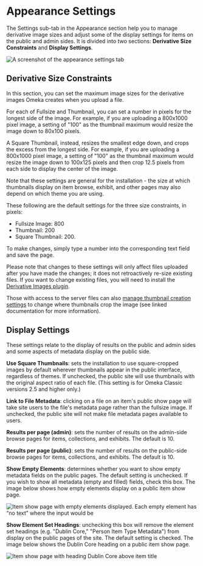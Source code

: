 # Appearance Settings

The Settings sub-tab in the Appearance section help you to manage derivative image sizes and adjust some of the display settings for items on the public and admin sides. It is divided into two sections: **Derivative Size Constraints** and **Display Settings**.

![A screenshot of the appearance settings tab](../../doc_files/appearSettings.png "A screenshot of the appearance settings tab")

Derivative Size Constraints
----------------------------------------------------------------
In this section, you can set the maximum image sizes for the derivative images Omeka creates when you upload a file. 

For each of Fullsize and Thumbnail, you can set a number in pixels for the longest side of the image. For example, if you are uploading a 800x1000 pixel image, a setting of "100" as the thumbnail maximum would resize the image down to 80x100 pixels. 

A Square Thumbnail, instead, resizes the smallest edge down, and crops the excess from the longest side. For example, if you are uploading a 800x1000 pixel image, a setting of "100" as the thumbnail maximum would resize the image down to 100x125 pixels and then crop 12.5 pixels from each side to display the center of the image. 

Note that these settings are general for the installation - the size at which thumbnails display on item browse, exhibit, and other pages may also depend on which theme you are using.

These following are the default settings for the three size constraints, in pixels:

-   Fullsize Image: 800
-   Thumbnail: 200
-   Square Thumbnail: 200.

To make changes, simply type a number into the corresponding text field and save the page.

Please note that changes to these settings will only affect files uploaded after you have made the changes; it does not retroactively re-size existing files. If you want to change existing files, you will need to install the [Derivative Images plugin](../../Plugins/DerivativeImages.md).

Those with access to the server files can also [manage thumbnail creation settings](../../Technical/ConfiguringThumbnailCreation.md) to change where thumbnails crop the image (see linked documentation for more information).

Display Settings
----------------------------------------------------------------
These settings relate to the display of results on the public and admin sides and some aspects of metadata display on the public side. 

**Use Square Thumbnails**: sets the installation to use square-cropped images by default wherever thumbnails appear in the public interface, regardless of themes. If unchecked, the public site will use thumbnails with the original aspect ratio of each file. (This setting is for Omeka Classic versions 2.5 and higher only.)

**Link to File Metadata**: clicking on a file on an item's public show page will take site users to the file's metadata page rather than the fullsize image. If unchecked, the public site will not make file metadata pages available to users. 

**Results per page (admin)**: sets the number of results on the admin-side browse pages for items, collections, and exhibits. The default is 10.

**Results per page (public)**: sets the number of results on the public-side browse pages for items, collections, and exhibits. The default is 10.

**Show Empty Elements**: determines whether you want to show empty metadata fields on the public pages. The default setting is unchecked. If you wish to show all metadata (empty and filled) fields, check this box. The image below shows how empty elements display on a public item show page.

![Item show page with empty elements displayed. Each empty element has “no text” where the input would be](../../doc_files/showEmptyElm.png "Item show page with empty elements displayed. Each empty element has “no text” where the input would be")

**Show Element Set Headings**: unchecking this box will remove the element set headings (e.g. "Dublin Core," "Person Item Type Metadata") from display on the public pages of the site. The default setting is checked. The image below shows the Dublin Core heading on a public item show page.

![Item show page with heading Dublin Core above item title](../../doc_files/showElmSet.png "Item show page with heading Dublin Core above item title")
